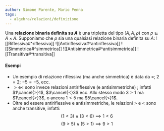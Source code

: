 ```yaml
---
author: Simone Parente, Mario Penna
tags:
  - algebra/relazioni/definizione
---
```

Una **relazione binaria definita su $A$** è una tripletta del tipo $(A,A, \rho)$ con $\rho \subseteq A \times A$.
Supponiamo che $\rho$ sia una qualsiasi relazione binaria definita su $A$:
![[Riflessiva#^riflessiva]]
![[Antiriflessiva#^antiriflessiva]]
![[Simmetrica#^simmetrica]]
![[Antisimmetrica#^antisimmetrica]]
![[Transitiva#^transitiva]]
#### Esempi
- Un esempio di relazione riflessiva (ma anche simmetrica) è data da $=$; $2=2$; $-5=-5$, ecc.
- $> \text{e} <$ sono invece relazioni antiriflessive (e antisimmetriche) ; infatti $1\cancel{>}1$, $3\cancel{<}3$ ecc. Allo stesso modo $3>1$ ma $1\cancel{>}3$, o ancora $1<5$ ma $5\cancel{<}1$.
- Oltre ad essere antiriflessive e antisimmetriche, le relazioni $>$ e $<$ sono anche transitive, infatti:
$$(1<3) \land (3<6) \implies 1<6$$
$$(9>5) \land (5>1) \implies 9>1$$
